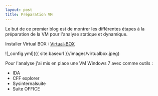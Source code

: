 ```yaml
---
layout: post
title: Préparation VM
---
```



Le but de ce premier blog est de montrer les différentes étapes à la préparation de la VM pour l'analyse statique et dynamique.

Installer  Virtual BOX : <a href="https://www.virtualbox.org/wiki/Downloads">Virtual-BOX</a> 

![_config.yml]({{ site.baseurl }}/images/virtualbox.jpeg)

Pour l'analyse j'ai mis en place une VM Windows 7 avec comme outils : 
<ul>
<li>IDA</li>
<li>CFF explorer</li>
<li>Sysinternalsuite</li>
<li> Suite OFFICE
<ul>
